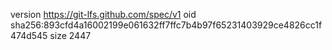 version https://git-lfs.github.com/spec/v1
oid sha256:893cfd4a16002199e061632ff7ffc7b4b97f65231403929ce4826cc1f474d545
size 2447
